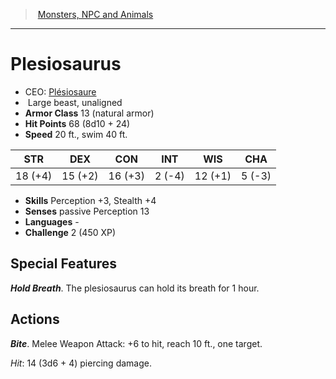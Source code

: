 ﻿> [Monsters, NPC and Animals](srd_monsters.md)

---

# Plesiosaurus

- CEO: [Plésiosaure](hd_monsters_plesiosaure.md)
-  Large beast, unaligned
- **Armor Class** 13 (natural armor)
- **Hit Points** 68 (8d10 + 24)
- **Speed** 20 ft., swim 40 ft.

|STR|DEX|CON|INT|WIS|CHA|
|---|---|---|---|---|---|
|18 (+4)|15 (+2)|16 (+3)| 2 (-4)|12 (+1)| 5 (-3)|

- **Skills** Perception +3, Stealth +4
- **Senses** passive Perception 13
- **Languages** -
- **Challenge** 2 (450 XP)

## Special Features

**_Hold Breath_**. The plesiosaurus can hold its breath for 1 hour.

## Actions

**_Bite_**. Melee Weapon Attack: +6 to hit, reach 10 ft., one target.

_Hit_: 14 (3d6 + 4) piercing damage.

